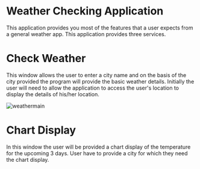 # Weather Checking Application

This application provides you most of the features that a user expects from a general weather app. This application provides three services.

# Check Weather

This window allows the user to enter a city name and on the basis of the city provided the program will provide the basic weather details.
Initially the user will need to allow the application to access the user's location to display the details of his/her location.

![weathermain](https://user-images.githubusercontent.com/40135714/41204453-37ca6d00-6d02-11e8-9d4a-edd16bb1bce2.png)

# Chart Display

In this window the user will be provided a chart display of the temperature for the upcoming 3 days. User have to provide a city for which they need the chart display.


